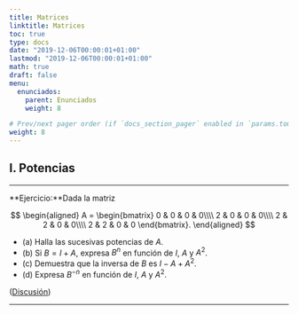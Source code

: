 ```yaml
---
title: Matrices
linktitle: Matrices
toc: true
type: docs
date: "2019-12-06T00:00:01+01:00"
lastmod: "2019-12-06T00:00:01+01:00"
math: true
draft: false
menu:
  enunciados:
    parent: Enunciados
    weight: 8

# Prev/next pager order (if `docs_section_pager` enabled in `params.toml`)
weight: 8
---
```


## I. Potencias

---

**Ejercicio:**Dada la matriz

$$
\begin{aligned}
A = \begin{bmatrix}
0 & 0 & 0 & 0\\\\ 2 & 0 & 0 & 0\\\\ 2 & 2 & 0 & 0\\\\ 2 & 2 & 0 & 0
\end{bmatrix}.
\end{aligned}
$$

- (a) Halla las sucesivas potencias de $A$.
- (b) Si $B = I + A$, expresa $B^n$ en función de $I$, $A$ y $A^2$.
- (c\) Demuestra que la inversa de $B$ es $I - A + A^2$.
- (d) Expresa $B^{-n}$ en función de $I$, $A$ y $A^2$.

([Discusión](/2019/12/06/enunciados-propuestos-xxvi/))

---
